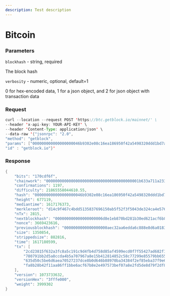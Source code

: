 ```yaml
---
description: Test description
---
```


# Bitcoin

### Parameters

`blockhash` - string, required

The block hash

`verbosity` - numeric, optional, default=1

0 for hex-encoded data, 1 for a json object, and 2 for json object with transaction data

### Request

```java
curl --location --request POST 'https://btc.getblock.io/mainnet/' \
--header 'x-api-key: YOUR-API-KEY' \
--header 'Content-Type: application/json' \
--data-raw '{"jsonrpc": "2.0",
"method": "getblock",
"params": ["000000000000000000046b9302e08c16ea186950f42a5498320ddd1bd7ab3428"],
"id" : "getblock.io"}'
```

### Response

```java
{
    "bits": "170cdf6f",
    "chainwork": "00000000000000000000000000000000000000001b633a711a2334c78a29bb40",
    "confirmations": 1197,
    "difficulty": 21865558044610.55,
    "hash": "000000000000000000046b9302e08c16ea186950f42a5498320ddd1bd7ab3428",
    "height": 677119,
    "mediantime": 1617176373,
    "merkleroot": "d14c9f467c4bdd5135837696150ab5f52f3f5043de324ca4e5766b195b9f8f37",
    "nTx": 2815,
    "nextblockhash": "000000000000000000006d8e1eb870bd281b30ed621acf6b8d6af2a3c7ab61f1",
    "nonce": 3669423616,
    "previousblockhash": "0000000000000000000aec32aa6edda6c888e8d6a0183d9c976064f98430c2da",
    "size": 1350854,
    "strippedsize": 882816,
    "time": 1617180599,
    "tx": [
        "2cd23815f632a3fc8a5c191c9d4fb4d758d85af4599ecd0f7f55427ad682f142",
        "780791bb2d5a8ccda4b5a707967a8e15b412814852c58c77299e85579bb65587",
        "635d50c5be6d6aea70527237dce8b0d646b88970ba34384f2ef85eba37f9e604",
        "fa8b28b42f11aa86ff1bbe6acf67b8e2e497573bef07a8e2fd5de8d79f2df80c"
    ],
    "version": 1073733632,
    "versionHex": "3fffe000",
    "weight": 3999302
}
```
